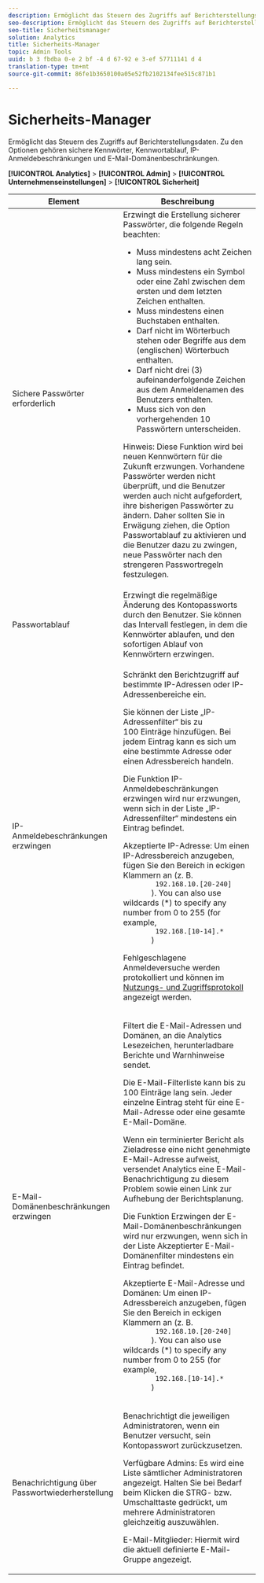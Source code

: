 ```yaml
---
description: Ermöglicht das Steuern des Zugriffs auf Berichterstellungsdaten. Zu den Optionen gehören sichere Kennwörter, Kennwortablauf, IP-Anmeldebeschränkungen und E-Mail-Domänenbeschränkungen.
seo-description: Ermöglicht das Steuern des Zugriffs auf Berichterstellungsdaten. Zu den Optionen gehören sichere Kennwörter, Kennwortablauf, IP-Anmeldebeschränkungen und E-Mail-Domänenbeschränkungen.
seo-title: Sicherheitsmanager
solution: Analytics
title: Sicherheits-Manager
topic: Admin Tools
uuid: b 3 fbdba 0-e 2 bf -4 d 67-92 e 3-ef 57711141 d 4
translation-type: tm+mt
source-git-commit: 86fe1b3650100a05e52fb2102134fee515c871b1

---
```



# Sicherheits-Manager

Ermöglicht das Steuern des Zugriffs auf Berichterstellungsdaten. Zu den Optionen gehören sichere Kennwörter, Kennwortablauf, IP-Anmeldebeschränkungen und E-Mail-Domänenbeschränkungen.

**[!UICONTROL Analytics]** &gt; **[!UICONTROL Admin]** &gt; **[!UICONTROL Unternehmenseinstellungen]** &gt; **[!UICONTROL Sicherheit]**

<table id="table_F1AD9DE5094A4FC2B9DA8D01198F944B"> 
 <thead> 
  <tr> 
   <th colname="col1" class="entry"> Element </th> 
   <th colname="col2" class="entry"> Beschreibung </th> 
  </tr> 
 </thead>
 <tbody> 
  <tr> 
   <td colname="col1"> <span class="wintitle"> Sichere Passwörter erforderlich </span> </td> 
   <td colname="col2">Erzwingt die Erstellung sicherer Passwörter, die folgende Regeln beachten: 
    <ul id="ul_100CC57EB4374DAA87B2074BA8B46F26"> 
     <li id="li_4D9102C361044FADBC14402A8398F2F3">Muss mindestens acht Zeichen lang sein. </li> 
     <li id="li_AFE9568C14894E93BFDFDC84DCD2838D">Muss mindestens ein Symbol oder eine Zahl zwischen dem ersten und dem letzten Zeichen enthalten. </li> 
     <li id="li_ECA05BEF7BFD4430B09D4A953B41D2A6">Muss mindestens einen Buchstaben enthalten. </li> 
     <li id="li_6928045588E94E28851BB15991C8D51E">Darf nicht im Wörterbuch stehen oder Begriffe aus dem (englischen) Wörterbuch enthalten. </li> 
     <li id="li_C3DD4608CA6F43E4B1E4FCFC6D116371">Darf nicht drei (3) aufeinanderfolgende Zeichen aus dem Anmeldenamen des Benutzers enthalten. </li> 
     <li id="li_687838CA01B94EE29EF4C09F485C5537">Muss sich von den vorhergehenden 10 Passwörtern unterscheiden. </li> 
    </ul> <p>Hinweis: Diese Funktion wird bei neuen Kennwörtern für die Zukunft erzwungen. Vorhandene Passwörter werden nicht überprüft, und die Benutzer werden auch nicht aufgefordert, ihre bisherigen Passwörter zu ändern. Daher sollten Sie in Erwägung ziehen, die Option Passwortablauf zu aktivieren und die Benutzer dazu zu zwingen, neue Passwörter nach den strengeren Passwortregeln festzulegen. </p> </td> 
  </tr> 
  <tr> 
   <td colname="col1"> <span class="wintitle"> Passwortablauf</span> </td> 
   <td colname="col2"> Erzwingt die regelmäßige Änderung des Kontopassworts durch den Benutzer. Sie können das Intervall festlegen, in dem die Kennwörter ablaufen, und den sofortigen Ablauf von Kennwörtern erzwingen. </td> 
  </tr> 
  <tr> 
   <td colname="col1"> <span class="wintitle"> IP-Anmeldebeschränkungen erzwingen</span> </td> 
   <td colname="col2"> <p>Schränkt den Berichtzugriff auf bestimmte IP-Adressen oder IP-Adressenbereiche ein. </p> <p>Sie können der Liste „IP-Adressenfilter“ bis zu 100 Einträge hinzufügen. Bei jedem Eintrag kann es sich um eine bestimmte Adresse oder einen Adressbereich handeln. </p> <p>Die Funktion <span class="wintitle">IP-Anmeldebeschränkungen erzwingen</span> wird nur erzwungen, wenn sich in der Liste „IP-Adressenfilter“ mindestens ein Eintrag befindet.</p> <p><span class="uicontrol"> Akzeptierte IP-Adresse</span>: Um einen IP-Adressbereich anzugeben, fügen Sie den Bereich in eckigen Klammern an (z. B.
       <code>
        192.168.10.[20-240]
       </code>). You can also use wildcards (*) to specify any number from 0 to 255 (for example, 
       <code>
        192.168.[10-14].*
       </code>) </p> <p>Fehlgeschlagene Anmeldeversuche werden protokolliert und können im <a href="../../admin/admin/logs.md#section_6FBAF92D9EA244809C45A78A2F0A7232" format="dita" scope="local">Nutzungs- und Zugriffsprotokoll</a> angezeigt werden. </p> </td> 
  </tr> 
  <tr> 
   <td colname="col1"> <span class="wintitle"> E-Mail-Domänenbeschränkungen erzwingen</span> </td> 
   <td colname="col2"> <p>Filtert die E-Mail-Adressen und Domänen, an die Analytics Lesezeichen, herunterladbare Berichte und Warnhinweise sendet. </p> <p>Die E-Mail-Filterliste kann bis zu 100 Einträge lang sein. Jeder einzelne Eintrag steht für eine E-Mail-Adresse oder eine gesamte E-Mail-Domäne. </p> <p>Wenn ein terminierter Bericht als Zieladresse eine nicht genehmigte E-Mail-Adresse aufweist, versendet Analytics eine E-Mail-Benachrichtigung zu diesem Problem sowie einen Link zur Aufhebung der Berichtsplanung. </p> <p>  Die Funktion <span class="wintitle">Erzwingen der E-Mail-Domänenbeschränkungen</span> wird nur erzwungen, wenn sich in der Liste <span class="wintitle">Akzeptierter E-Mail-Domänenfilter</span> mindestens ein Eintrag befindet. </p> <p> <span class="uicontrol"> Akzeptierte E-Mail-Adresse und Domänen</span>: Um einen IP-Adressbereich anzugeben, fügen Sie den Bereich in eckigen Klammern an (z. B.
       <code>
        192.168.10.[20-240]
       </code>). You can also use wildcards (*) to specify any number from 0 to 255 (for example, 
       <code>
        192.168.[10-14].*
       </code>) </p> </td> 
  </tr> 
  <tr> 
   <td colname="col1"> <span class="wintitle"> Benachrichtigung über Passwortwiederherstellung</span> </td> 
   <td colname="col2"> <p>Benachrichtigt die jeweiligen Administratoren, wenn ein Benutzer versucht, sein Kontopasswort zurückzusetzen. </p> <p> <span class="uicontrol"> Verfügbare Admins:</span> Es wird eine Liste sämtlicher Administratoren angezeigt. Halten Sie bei Bedarf beim Klicken die STRG- bzw. Umschalttaste gedrückt, um mehrere Administratoren gleichzeitig auszuwählen. </p> <p> <span class="uicontrol">E-Mail-Mitglieder</span>: Hiermit wird die aktuell definierte E-Mail-Gruppe angezeigt.  </p> </td> 
  </tr> 
 </tbody> 
</table>

